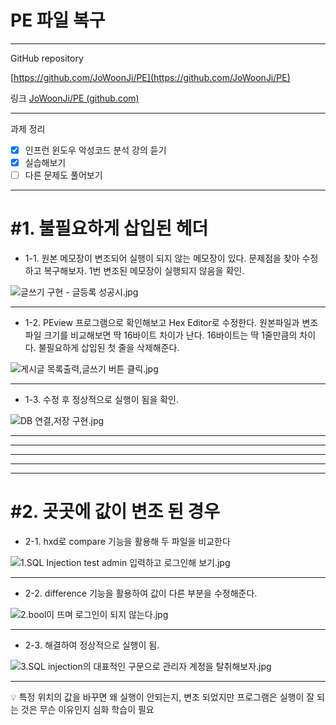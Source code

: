 # PE 파일 복구

---

GitHub repository 

[https://github.com/JoWoonJi/PE](https://github.com/JoWoonJi/PE)

링크 [JoWoonJi/PE (github.com)](https://github.com/JoWoonJi/PE)

---

과제 정리

- [x]  인프런 윈도우 악성코드 분석 강의 듣기
- [x]  실습해보기
- [ ]  다른 문제도 풀어보기

---

# #1. 불필요하게 삽입된 헤더

- 1-1.  원본 메모장이 변조되어 실행이 되지 않는 메모장이 있다. 문제점을 찾아 수정하고 복구해보자. 1번 변조된 메모장이 실행되지 않음을 확인.

![글쓰기 구현 - 글등록 성공시.jpg](PE%20%E1%84%91%E1%85%A1%E1%84%8B%E1%85%B5%E1%86%AF%20%E1%84%87%E1%85%A9%E1%86%A8%E1%84%80%E1%85%AE%208693fc506c92432cb42e714eb800c980/%25EA%25B8%2580%25EC%2593%25B0%25EA%25B8%25B0_%25EA%25B5%25AC%25ED%2598%2584_-_%25EA%25B8%2580%25EB%2593%25B1%25EB%25A1%259D_%25EC%2584%25B1%25EA%25B3%25B5%25EC%258B%259C.jpg)

---

- 1-2. PEview 프로그램으로 확인해보고 Hex Editor로 수정한다.  원본파일과 변조파일 크기를 비교해보면 딱 16바이트 차이가 난다. 16바이트는 딱 1줄만큼의 차이다. 불필요하게 삽입된 첫 줄을 삭제해준다.

![게시글 목록출력,글쓰기 버튼 클릭.jpg](PE%20%E1%84%91%E1%85%A1%E1%84%8B%E1%85%B5%E1%86%AF%20%E1%84%87%E1%85%A9%E1%86%A8%E1%84%80%E1%85%AE%208693fc506c92432cb42e714eb800c980/%25EA%25B2%258C%25EC%258B%259C%25EA%25B8%2580_%25EB%25AA%25A9%25EB%25A1%259D%25EC%25B6%259C%25EB%25A0%25A5%25EA%25B8%2580%25EC%2593%25B0%25EA%25B8%25B0_%25EB%25B2%2584%25ED%258A%25BC_%25ED%2581%25B4%25EB%25A6%25AD.jpg)

---

- 1-3. 수정 후 정상적으로 실행이 됨을 확인.

![DB 연결,저장 구현.jpg](PE%20%E1%84%91%E1%85%A1%E1%84%8B%E1%85%B5%E1%86%AF%20%E1%84%87%E1%85%A9%E1%86%A8%E1%84%80%E1%85%AE%208693fc506c92432cb42e714eb800c980/DB_%25EC%2597%25B0%25EA%25B2%25B0%25EC%25A0%2580%25EC%259E%25A5_%25EA%25B5%25AC%25ED%2598%2584.jpg)

---

---

---

---

---

# #2. 곳곳에 값이 변조 된 경우

- 2-1. hxd로 compare 기능을 활용해 두 파일을 비교한다

![1.SQL Injection test admin 입력하고 로그인해 보기.jpg](PE%20%E1%84%91%E1%85%A1%E1%84%8B%E1%85%B5%E1%86%AF%20%E1%84%87%E1%85%A9%E1%86%A8%E1%84%80%E1%85%AE%208693fc506c92432cb42e714eb800c980/1.SQL_Injection_test_admin_%25EC%259E%2585%25EB%25A0%25A5%25ED%2595%2598%25EA%25B3%25A0_%25EB%25A1%259C%25EA%25B7%25B8%25EC%259D%25B8%25ED%2595%25B4_%25EB%25B3%25B4%25EA%25B8%25B0.jpg)

---

- 2-2. difference 기능을 활용하여 값이 다른 부분을 수정해준다.

![2.bool이 뜨며 로그인이 되지 않는다.jpg](PE%20%E1%84%91%E1%85%A1%E1%84%8B%E1%85%B5%E1%86%AF%20%E1%84%87%E1%85%A9%E1%86%A8%E1%84%80%E1%85%AE%208693fc506c92432cb42e714eb800c980/2.bool%25EC%259D%25B4_%25EB%259C%25A8%25EB%25A9%25B0_%25EB%25A1%259C%25EA%25B7%25B8%25EC%259D%25B8%25EC%259D%25B4_%25EB%2590%2598%25EC%25A7%2580_%25EC%2595%258A%25EB%258A%2594%25EB%258B%25A4.jpg)

---

- 2-3. 해결하여 정상적으로 실행이 됨.

![3.SQL injection의 대표적인 구문으로 관리자 계정을 탈취해보자.jpg](PE%20%E1%84%91%E1%85%A1%E1%84%8B%E1%85%B5%E1%86%AF%20%E1%84%87%E1%85%A9%E1%86%A8%E1%84%80%E1%85%AE%208693fc506c92432cb42e714eb800c980/3.SQL_injection%25EC%259D%2598_%25EB%258C%2580%25ED%2591%259C%25EC%25A0%2581%25EC%259D%25B8_%25EA%25B5%25AC%25EB%25AC%25B8%25EC%259C%25BC%25EB%25A1%259C_%25EA%25B4%2580%25EB%25A6%25AC%25EC%259E%2590_%25EA%25B3%2584%25EC%25A0%2595%25EC%259D%2584_%25ED%2583%2588%25EC%25B7%25A8%25ED%2595%25B4%25EB%25B3%25B4%25EC%259E%2590.jpg)

---

<aside>
💡 특정 위치의 값을 바꾸면 왜 실행이 안되는지, 변조 되었지만 프로그램은 실행이 잘 되는 것은 무슨 이유인지 심화 학습이 필요

</aside>
